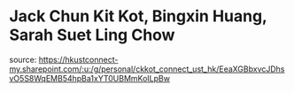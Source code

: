 # Jack Chun Kit Kot, Bingxin Huang, Sarah Suet Ling Chow

source: https://hkustconnect-my.sharepoint.com/:u:/g/personal/ckkot_connect_ust_hk/EeaXGBbxvcJDhsvO5S8WqEMB54hpBa1xYT0UBMmKoILpBw

